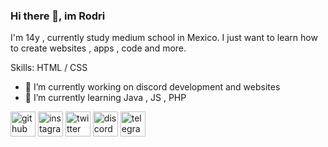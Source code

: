 ### Hi there 👋, im Rodri
I'm 14y , currently study medium school in Mexico. I just want to learn how to create websites , apps , code and more.

Skills: HTML / CSS

- 🔭 I’m currently working on discord development and websites 
- 🌱 I’m currently learning Java , JS , PHP 


[<img src='https://cdn.jsdelivr.net/npm/simple-icons@3.0.1/icons/github.svg' alt='github' height='40'>](https://github.com/RodriDev1)  [<img src='https://cdn.jsdelivr.net/npm/simple-icons@3.0.1/icons/instagram.svg' alt='instagram' height='40'>](https://www.instagram.com/rodrigo.nube/)  [<img src='https://cdn.jsdelivr.net/npm/simple-icons@3.0.1/icons/twitter.svg' alt='twitter' height='40'>](https://twitter.com/rodri27_)  [<img src='https://cdn.jsdelivr.net/npm/simple-icons@3.0.1/icons/discord.svg' alt='discord' height='40'>](https://discord.com/users/719728358476349582)  [<img src='https://cdn.jsdelivr.net/npm/simple-icons@3.0.1/icons/telegram.svg' alt='telegram' height='40'>](https://t.me/rodrigo_0001)  


